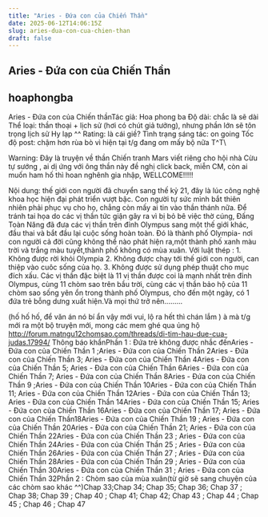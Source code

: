 ```yaml
---
title: "Aries - Đứa con của Chiến Thần"
date: 2025-06-12T14:06:15Z
slug: aries-dua-con-cua-chien-than
draft: false
---
```


## Aries - Đứa con của Chiến Thần

## hoaphongba

Aries - Đứa con của Chiến thầnTác giả: Hoa phong ba
Độ dài: chắc là sẽ dài  
Thể loại: thần thoại + lịch sử (hơi có chút giả tưởng), nhưng phần lớn sẽ tôn trọng lịch sử Hy lạp ^^
Rating: là cái giề? 
Tình trạng sáng tác: on going
Tốc độ post: chậm hơn rùa bò vì hiện tại t/g đang om mấy bộ nữa T^T\
 
Warning: Đây là truyện về thần Chiến tranh Mars viết riêng cho hội nhà Cừu tự sướng  , ai dị ứng với ông thần này đề nghị click back, miễn CM, còn ai muốn ham hố thì hoan nghênh gia nhập, WELLCOME!!!!!
 
Nội dung:  thế giới con người đã chuyển sang thế kỷ 21, đây là lúc công nghệ khoa học hiện đại phát triển vượt bậc. Con người tự sức mình bắt thiên nhiên phải phục vụ cho họ, chẳng còn mấy ai tin vào thần thánh nữa. Để tránh tai họa do các vị thần tức giận gây ra vì bị bỏ bê việc thờ cúng, Đấng Toàn Năng đã đưa các vị thần trên đỉnh Olympus sang một thế giới khác, đầu thai và bắt đầu lại cuộc sống hoàn toàn. Đó là thành phố Olympia- nơi con người cả đời cũng không thể nào phát hiện ra,một thành phố xanh màu trời và trắng màu tuyết,thành phố không có mùa xuân.
Với luật thép : 1. Không được rời khỏi Olympia
2. Không được chạy tới thế giới con người, can thiệp vào cuôc sống của họ.
3. Không được sử dụng phép thuật cho mục đích xấu.
Các vị thần đặc biệt là 11 vị thần được coi là mạnh nhất trên đỉnh Olympus, cùng 11 chòm sao trên bầu trời, cùng các vị thần bảo hộ của 11 chòm sao sống yên ổn trong thành phố Olympus, cho đến một ngày, có 1 đứa trẻ bỗng dưng xuất hiện.Và mọi thứ trở nên.........
 
(hố hố hố, để văn án nó bí ẩn vậy mới vui, lộ ra hết thì chán lắm )
à mà t/g mới ra một bộ truyện mới, mong các mem ghé qua ủng hộ
http://forum.matngu12chomsao.com/threads/di-tim-hau-due-cua-judas.17994/
 Thông báo khẩnPhần 1 : Đứa trẻ không được nhắc đếnAries - Đứa con của Chiến Thần 1 ;Aries - Đứa con của Chiến Thần 2Aries - Đứa con của Chiến Thần  3; Aries - Đứa con của Chiến Thần 4Aries - Đứa con của Chiến Thần 5; Aries - Đứa con của Chiến Thần 6Aries - Đứa con của Chiến Thần 7; Aries - Đứa con của Chiến Thần 8Aries - Đứa con của Chiến Thần 9 ;Aries - Đứa con của Chiến Thần 10Aries - Đứa con của Chiến Thần 11; Aries - Đứa con của Chiến Thần 12Aries - Đứa con của Chiến Thần 13; Aries - Đứa con của Chiến Thần 14Aries - Đứa con của Chiến Thần 15; Aries - Đứa con của Chiến Thần 16Aries - Đứa con của Chiến Thần 17; Aries - Đứa con của Chiến Thần18Aries - Đứa con của Chiến Thần 19 ; Aries - Đứa con của Chiến Thần 20Aries - Đứa con của Chiến Thần 21; Aries - Đứa con của Chiến Thần 22Aries - Đứa con của Chiến Thần 23 ; Aries - Đứa con của Chiến Thần 24Aries - Đứa con của Chiến Thần 25 ; Aries - Đứa con của Chiến Thần 26Aries - Đứa con của Chiến Thần 27 ; Aries - Đứa con của Chiến Thần 28Aries - Đứa con của Chiến Thần 29 ; Aries - Đứa con của Chiến Thần 30Aries - Đứa con của Chiến Thần 31 ; Aries - Đứa con của Chiến Thần 32Phần 2 : Chòm sao của mùa xuân(từ giờ sẽ sang chuyện của các chòm sao khác ^^)Chap 33;Chap 34; Chap 35; Chap 36; Chap 37 ; Chap 38; Chap 39 ; Chap 40 ; Chap 41; Chap 42; Chap 43 ; Chap 44 ; Chap 45 ; Chap 46 ; Chap 47
